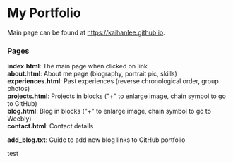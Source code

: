 # My Portfolio

Main page can be found at https://kaihanlee.github.io. 

<h3> Pages </h3>

**index.html**: The main page when clicked on link  
**about.html**: About me page (biography, portrait pic, skills)  
**experiences.html**: Past experiences (reverse chronological order, group photos)  
**projects.html**: Projects in blocks ("+" to enlarge image, chain symbol to go to GitHub)  
**blog.html**: Blog in blocks ("+" to enlarge image, chain symbol to go to Weebly)  
**contact.html**: Contact details  
  
**add_blog.txt**: Guide to add new blog links to GitHub portfolio

test
